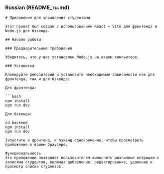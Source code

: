 
### Russian (README_ru.md)

```markdow
# Приложение для управления студентами

Этот проект был создан с использованием React + Vite для фронтенда и Node.js для бэкенда.

## Начало работы

### Предварительные требования

Убедитесь, что у вас установлен Node.js на вашем компьютере.

### Установка

Клонируйте репозиторий и установите необходимые зависимости как для фронтенда, так и для бэкенда:

Для фронтенда:

```bash
npm install
npm run dev

Для бэкенда:

cd backend
npm install
npm run dev

Запустите и фронтенд, и бэкенд одновременно, чтобы просмотреть приложение в вашем браузере.

Функциональность
Это приложение позволяет пользователям выполнять различные операции с записями студентов, включая добавление, редактирование, удаление и просмотр списка студентов.


